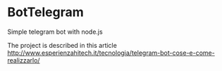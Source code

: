 # BotTelegram
Simple telegram bot with node.js

The project is described in this article http://www.esperienzahitech.it/tecnologia/telegram-bot-cose-e-come-realizzarlo/
